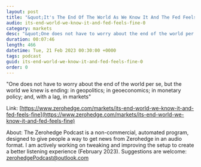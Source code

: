 ```yaml
---
layout: post
title: "&quot;It's The End Of The World As We Know It And The Fed Feels Fine&quot;"
audio: its-end-world-we-know-it-and-fed-feels-fine-0
category: markets
desc: "&quot;One does not have to worry about the end of the world per se, but the world we knew is ending: in geopolitics; in geoeconomics; in monetary policy; and, with a lag, in markets&quot;"
duration: 00:07:46
length: 466
datetime: Tue, 21 Feb 2023 00:30:00 +0000
tags: podcast
guid: its-end-world-we-know-it-and-fed-feels-fine-0
order: 0
---
```

&quot;One does not have to worry about the end of the world per se, but the world we knew is ending: in geopolitics; in geoeconomics; in monetary policy; and, with a lag, in markets&quot;

Link: [https://www.zerohedge.com/markets/its-end-world-we-know-it-and-fed-feels-fine](https://www.zerohedge.com/markets/its-end-world-we-know-it-and-fed-feels-fine)

About: The Zerohedge Podcast is a non-commercial, automated program, designed to give people a way to get news from Zerohedge in an audio format.  I am actively working on tweaking and improving the setup to create a better listening experience (February 2023).  Suggestions are welcome: [zerohedgePodcast@outlook.com](mailto:zerohedgePodcast@outlook.com)
